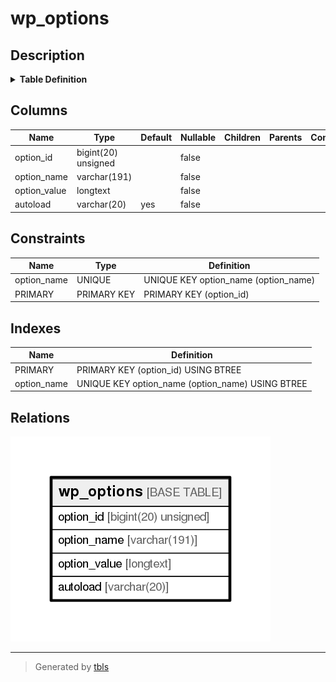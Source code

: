 # wp_options

## Description

<details>
<summary><strong>Table Definition</strong></summary>

```sql
CREATE TABLE `wp_options` (
  `option_id` bigint(20) unsigned NOT NULL AUTO_INCREMENT,
  `option_name` varchar(191) COLLATE utf8mb4_unicode_ci NOT NULL DEFAULT '',
  `option_value` longtext COLLATE utf8mb4_unicode_ci NOT NULL,
  `autoload` varchar(20) COLLATE utf8mb4_unicode_ci NOT NULL DEFAULT 'yes',
  PRIMARY KEY (`option_id`),
  UNIQUE KEY `option_name` (`option_name`)
) ENGINE=InnoDB AUTO_INCREMENT=128 DEFAULT CHARSET=utf8mb4 COLLATE=utf8mb4_unicode_ci
```

</details>

## Columns

| Name         | Type                | Default | Nullable | Children | Parents | Comment |
| ------------ | ------------------- | ------- | -------- | -------- | ------- | ------- |
| option_id    | bigint(20) unsigned |         | false    |          |         |         |
| option_name  | varchar(191)        |         | false    |          |         |         |
| option_value | longtext            |         | false    |          |         |         |
| autoload     | varchar(20)         | yes     | false    |          |         |         |

## Constraints

| Name        | Type        | Definition                           |
| ----------- | ----------- | ------------------------------------ |
| option_name | UNIQUE      | UNIQUE KEY option_name (option_name) |
| PRIMARY     | PRIMARY KEY | PRIMARY KEY (option_id)              |

## Indexes

| Name        | Definition                                       |
| ----------- | ------------------------------------------------ |
| PRIMARY     | PRIMARY KEY (option_id) USING BTREE              |
| option_name | UNIQUE KEY option_name (option_name) USING BTREE |

## Relations

![er](wp_options.png)

---

> Generated by [tbls](https://github.com/k1LoW/tbls)
